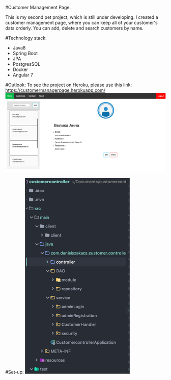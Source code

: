 
#Customer Management Page. 

This is my second pet project, which is still under developing. 
I created a customer management page, where you can keep all of your customer's data orderly. 
You can add, delete and search customers by name.

#Technology stack: 
- Java8
- Spring Boot
- JPA
- PostgresSQL
- Docker
- Angular 7

#Outlook:
To see the project on Heroku, please use this link: https://customermanagerpage.herokuapp.com/
![alt text](forreadme/heroku.png)

#Set-up: 
![alt text](forreadme/pic.png)

